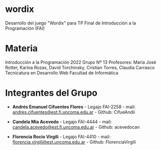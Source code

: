 # wordix
Desarrollo del juego "Wordix" para TP Final de Introducción a la Programación (FAI)

# Materia

Introducción a la Programación 2022
Grupo Nº 13
Profesores: Maria José Rotter, Karina Rozas, David Torchinsky, Cristian Torres, Claudia Carrasco
Tecnicatura en Desarrollo Web
Facultad de Informática

# Integrantes del Grupo

- **Andrés Emanuel Cifuentes Flores** - Legajo FAI-2258 - mail: andres.cifuentes@est.fi.uncoma.edu.ar - Github: CifueAndii

- **Candela Mia Acevedo** - Legajo FAI-4444 - mail: candela.acevedo@est.fi.uncoma.edu.ar - Github: acevedocan

- **Florencia Rocio Virgili** - Legajo FAI-4410 - mail: florencia.virgili@est.uncoma.edu.ar - Github: FlorenciaVirgili